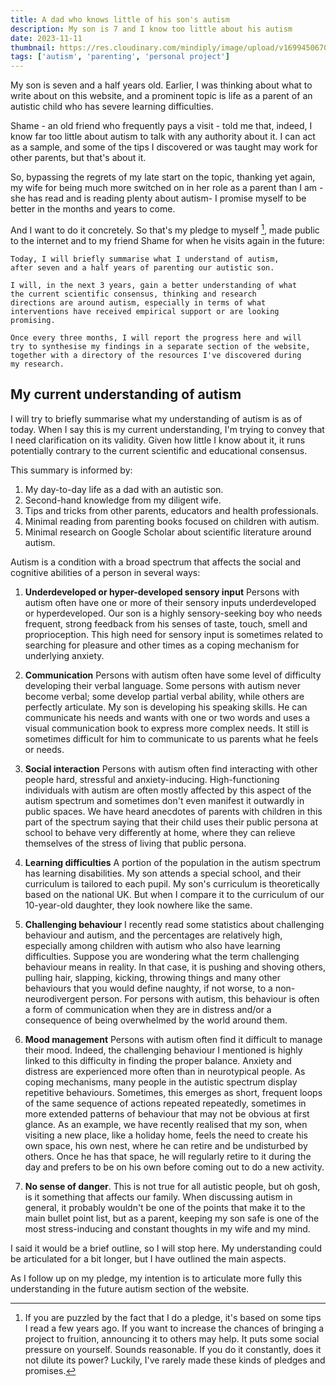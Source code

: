 ```yaml
---
title: A dad who knows little of his son's autism
description: My son is 7 and I know too little about his autism 
date: 2023-11-11
thumbnail: https://res.cloudinary.com/mindiply/image/upload/v1699450670/BlogPostsPictures/ganttChartAlternatives/_31b0daf8-906a-4334-9f9c-7cb04ece8943.jpg
tags: ['autism', 'parenting', 'personal project']
---
```


My son is seven and a half years old. Earlier, I was thinking about what to
write about on this website, and a prominent topic is life as a parent of an
autistic child who has severe learning difficulties.

Shame - an old friend who frequently pays a visit -  told me that,
indeed, I know far too little about autism to talk with any authority about it.
I can act as a sample, and some of the tips I discovered
or was taught may work for other parents, but that's about it.

So, bypassing the regrets of my late start on the topic, thanking 
yet again, my wife for being much more switched on in her role as a parent
than I am -she has read and is reading plenty about autism- I promise
myself to be better in the months and years to come.

And I want to do it concretely. So that's my pledge to myself [^1], made public to the internet and to my friend Shame for when he visits again in the future:

~~~
Today, I will briefly summarise what I understand of autism,
after seven and a half years of parenting our autistic son.

I will, in the next 3 years, gain a better understanding of what
the current scientific consensus, thinking and research
directions are around autism, especially in terms of what
interventions have received empirical support or are looking 
promising.

Once every three months, I will report the progress here and will 
try to synthesise my findings in a separate section of the website,
together with a directory of the resources I've discovered during 
my research.
~~~

## My current understanding of autism

I will try to briefly summarise what my understanding of autism is as of today.
When I say this is my current understanding, I'm trying to convey that I need clarification on its validity. Given how little I know about it, it runs potentially contrary to the current scientific and educational consensus.

This summary is informed by:
1. My day-to-day life as a dad with an autistic son.
2. Second-hand knowledge from my diligent wife.
3. Tips and tricks from other parents, educators and health professionals.
4. Minimal reading from parenting books focused on children with autism.
5. Minimal research on Google Scholar about scientific literature around autism.

Autism is a condition with a broad spectrum that affects the social and cognitive abilities of a person in several ways:

1. **Underdeveloped or hyper-developed sensory input** Persons with autism often have one or more of their sensory inputs underdeveloped or 
hyperdeveloped. Our son is a highly sensory-seeking boy who needs frequent, strong feedback from
his senses of taste, touch, smell and proprioception. This high need for sensory input is sometimes related 
to searching for pleasure and other times as a coping mechanism for underlying anxiety. 

2. **Communication** Persons with autism often have some level of difficulty developing their verbal language. Some 
persons with autism never become verbal; some develop partial verbal ability, while others are perfectly articulate.
My son is developing his speaking skills. He can communicate his needs and wants with one or two
words and uses a visual communication book to express more complex needs. It still is sometimes difficult for him
to communicate to us parents what he feels or needs.

3. **Social interaction** Persons with autism often find interacting with other people hard, stressful and anxiety-inducing.
High-functioning individuals with autism are often mostly affected by this aspect of the autism spectrum and sometimes don't
even manifest it outwardly in public spaces. We have heard anecdotes of parents with children in this part of the spectrum
saying that their child uses their public persona at school to behave very differently at home, where they can relieve
themselves of the stress of living that public persona.

4. **Learning difficulties** A portion of the population in the autism spectrum has learning disabilities. My son attends a
special school, and their curriculum is tailored to each pupil. My son's curriculum is theoretically based on the national UK. But when I compare it to the curriculum of our 10-year-old daughter, they look nowhere like the same.

5. **Challenging behaviour** I recently read some statistics about challenging behaviour and autism, and the percentages are
relatively high, especially among children with autism who also have learning difficulties.
Suppose you are wondering what the term challenging behaviour means in reality. In that case, it is pushing and shoving others, pulling hair, slapping, 
kicking, throwing things and many other behaviours that you would define naughty, if not worse, to a non-neurodivergent person. For persons with autism, this behaviour is often a form of communication
when they are in distress and/or a consequence of being overwhelmed by the world around them.

6. **Mood management** Persons with autism often find it difficult to manage their mood. Indeed, the
challenging behaviour I mentioned is highly linked to this difficulty in finding 
the proper balance. Anxiety and distress are experienced more often than in neurotypical people. As coping 
mechanisms, many people in the autistic spectrum display repetitive behaviours. Sometimes, this emerges
as short, frequent loops of the same sequence of actions repeated repeatedly, sometimes in more extended 
patterns of behaviour that may not be obvious at first glance. As an example, we have recently realised
that my son, when visiting a new place, like a holiday home, feels the need to create his own space, his own nest, where
he can retire and be undisturbed by others. Once he has that space, he will regularly retire to it during the day and
prefers to be on his own before coming out to do a new activity.

7. **No sense of danger**. This is not true for all autistic people, but oh gosh, is it something that affects our family.
When discussing autism in general, it probably wouldn't be one of the points that make it to the main bullet point
list, but as a parent, keeping my son safe is one of the most stress-inducing and constant thoughts in my wife and my mind. 

I said it would be a brief outline, so I will stop here. My understanding could be articulated for a bit
longer, but I have outlined the main aspects.

As I follow up on my pledge, my intention is to articulate more fully this understanding in the
future autism section of the website. 

[^1]: If you are puzzled by the fact that I do a pledge, it's based on some
tips I read a few years ago. If you want to increase the chances of bringing a project
to fruition, announcing it to others may help. It puts some social pressure on yourself.
Sounds reasonable. If you do it constantly, does it not
dilute its power? Luckily, I've rarely made these kinds of pledges and promises.
